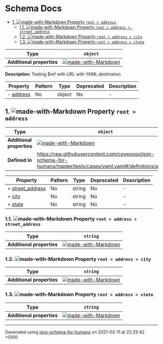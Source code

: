 # Schema Docs

- [1. ![made-with-Markdown](https://img.shields.io/badge/Optional-yellow) Property `root > address`](#address)
  - [1.1. ![made-with-Markdown](https://img.shields.io/badge/Required-blue) Property `root > address > street_address`](#address_street_address)
  - [1.2. ![made-with-Markdown](https://img.shields.io/badge/Required-blue) Property `root > address > city`](#address_city)
  - [1.3. ![made-with-Markdown](https://img.shields.io/badge/Required-blue) Property `root > address > state`](#address_state)

| Type | `object` |
| ---- | --- |
| **Additional properties** |[![made-with-Markdown](https://img.shields.io/badge/Any%20type-allowed-green)](# "Additional Properties of any type are allowed.")|

**Description:** Testing $ref with URL with YAML destination

| Property | Pattern | Type | Deprecated | Description |
| -------- | ------- | ---- | ---------- | ----------- |
|-  [address](#address)|No|object|No|-|

## <a name="address"></a>1. ![made-with-Markdown](https://img.shields.io/badge/Optional-yellow) Property `root > address`

| Type | `object` |
| ---- | --- |
| **Additional properties** |[![made-with-Markdown](https://img.shields.io/badge/Any%20type-allowed-green)](# "Additional Properties of any type are allowed.")|
| **Defined in** | https://raw.githubusercontent.com/coveooss/json-schema-for-humans/master/tests/cases/yaml.yaml#/definitions/address |

| Property | Pattern | Type | Deprecated | Description |
| -------- | ------- | ---- | ---------- | ----------- |
|+  [street_address](#address_street_address)|No|string|No|-|
|+  [city](#address_city)|No|string|No|-|
|+  [state](#address_state)|No|string|No|-|

### <a name="address_street_address"></a>1.1. ![made-with-Markdown](https://img.shields.io/badge/Required-blue) Property `root > address > street_address`

| Type | `string` |
| ---- | --- |
| **Additional properties** |[![made-with-Markdown](https://img.shields.io/badge/Any%20type-allowed-green)](# "Additional Properties of any type are allowed.")|

### <a name="address_city"></a>1.2. ![made-with-Markdown](https://img.shields.io/badge/Required-blue) Property `root > address > city`

| Type | `string` |
| ---- | --- |
| **Additional properties** |[![made-with-Markdown](https://img.shields.io/badge/Any%20type-allowed-green)](# "Additional Properties of any type are allowed.")|

### <a name="address_state"></a>1.3. ![made-with-Markdown](https://img.shields.io/badge/Required-blue) Property `root > address > state`

| Type | `string` |
| ---- | --- |
| **Additional properties** |[![made-with-Markdown](https://img.shields.io/badge/Any%20type-allowed-green)](# "Additional Properties of any type are allowed.")|

----------------------------------------------------------------------------------------------------------------------------
Generated using [json-schema-for-humans](https://github.com/coveooss/json-schema-for-humans) on 2021-02-11 at 22:25:42 +0100